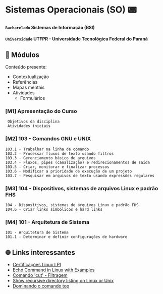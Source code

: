# Sistemas Operacionais (SO) 📟

#### `Bacharelado` Sistemas de Informação (BSI)
#### `Universidade` UTFPR - Universidade Tecnológica Federal do Paraná

## 🧮 Módulos

Conteúdo presente:
- Contextualização 
- Referências
- Mapas mentais
- Atividades
  - Formulários
### [M1] Apresentação do Curso
     Objetivos da disciplina
     Atividades iniciais

### [M2] 103 - Comandos GNU e UNIX
    103.1 - Trabalhar na linha de comando
    103.2 - Processar fluxos de texto usando filtros
    103.3 - Gerenciamento básico de arquivos
    103.4 - Fluxos, pipes (canalização) e redirecionamentos de saída
    103.5 - Criar, monitorar e finalizar processos
    103.6 - Modificar a prioridade de execução de um projeto
    103.7 - Pesquisar em arquivos de texto usando expressões regulares

### [M3] 104 - Dispositivos, sistemas de arquivos Linux e padrão FHS
    104 - Dispositivos, sistemas de arquivos Linux e padrão FHS
    104.6 - Criar links simbólicos e hard links

### [M4] 101 - Arquitetura de Sistema
    101 - Arquitetura de Sistema
    101.1 - Determinar e definir configurações de hardware

## 🌐 Links interessantes
- [Certificações Linux LPI](https://lpibrasil.com.br/)
- [Echo Command in Linux with Examples](https://linuxize.com/post/echo-command-in-linux-with-examples/#:~:text=To%20print%20a%20double%20quote,it%20with%20the%20backslash%20character.&text=Display%20a%20line%20of%20text%20containing%20a%20single%20quote.,use%20the%20ANSI%2DC%20Quoting%20.&text=Display%20a%20message%20containing%20special%20characters.)
- [Comando 'cut' - Filtragem](https://gnulinuxbr.wordpress.com/2009/07/03/filtragem-1-2-cut/)
- [Show recursive directory listing on Linux or Unix](https://www.cyberciti.biz/faq/how-to-show-recursive-directory-listing-on-linux-or-unix/)
- [Dominando o comando top](https://www.linuxdescomplicado.com.br/2013/12/comandos-linux-dominando-o-comando-top.html)
